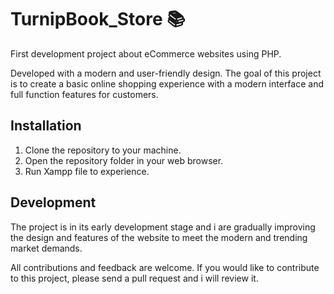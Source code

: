 # TurnipBook_Store 📚
First development project about eCommerce websites using PHP.

Developed with a modern and user-friendly design. The goal of this project is to create a basic online shopping experience with a modern interface and full function features for customers.

## Installation
1. Clone the repository to your machine.
2. Open the repository folder in your web browser.
3. Run Xampp file to experience.

## Development
The project is in its early development stage and i are gradually improving the design and features of the website to meet the modern and trending market demands.

All contributions and feedback are welcome. If you would like to contribute to this project, please send a pull request and i will review it.

